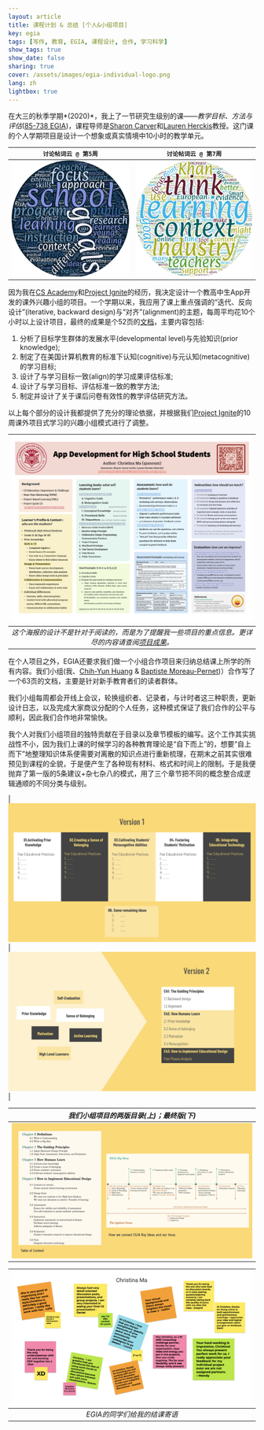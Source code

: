```yaml
---
layout: article
title: 课程计划 & 总结 [个人&小组项目]
key: egia
tags: [写作, 教育, EGIA, 课程设计, 合作, 学习科学]
show_tags: true
show_date: false
sharing: true
cover: /assets/images/egia-individual-logo.png
lang: zh
lightbox: true
---
```


在大三的秋季学期*(2020)*，我上了一节研究生级别的课——*教学目标、方法与评估*([85-738 EGIA])，课程导师是[Sharon Carver]和[Lauren Herckis]教授。这门课的个人学期项目是设计一个想象或真实情境中10小时的教学单元。

<!--more-->

| `讨论帖词云 @ 第5周` | `讨论帖词云 @ 第7周` |
| -- | -- |
|![](/assets/images/egia-w5.png)|![](/assets/images/egia-w7.png)|

因为我在[CS Academy]和[Project Ignite]的经历，我决定设计一个教高中生App开发的课外兴趣小组的项目。一个学期以来，我应用了课上重点强调的“迭代、反向设计”(iterative, backward design)与“对齐”(alignment)的主题，每周平均花10个小时以上设计项目，最终的成果是个52页的[文档][writeup]，主要内容包括:

1. 分析了目标学生群体的发展水平(developmental level)与先验知识(prior knowledge);
2. 制定了在美国计算机教育的标准下认知(cognitive)与元认知(metacognitive)的学习目标;
3. 设计了与学习目标一致(align)的学习成果评估标准;
4. 设计了与学习目标、评估标准一致的教学方法;
5. 制定并设计了关于课后问卷有效性的教学评估研究方法。

以上每个部分的设计我都提供了充分的理论依据，并根据我们[Project Ignite][PI]的10周课外项目式学习的兴趣小组模式进行了调整。

|![](/assets/images/egia-poster.png)|
|:--:| 
| *这个海报的设计不是针对于阅读的，而是为了提醒我一些项目的重点信息。更详尽的内容请查阅[项目成果][writeup]。* |


在个人项目之外，EGIA还要求我们做一个小组合作项目来归纳总结课上所学的所有内容。我们小组(我、[Chih-Yun Huang][leila] & [Baptiste Moreau-Pernet][baptiste])）合作写了一个63页的文档，主要是针对新手教育者们的读者群体。

我们小组每周都会开线上会议，轮换组织者、记录者，与计时者这三种职责，更新设计日志，以及完成大家商议分配的个人任务，这种模式保证了我们合作的公平与顺利，因此我们合作地非常愉快。

我个人对我们小组项目的独特贡献在于目录以及章节模板的编写。这个工作其实挑战性不小，因为我们上课的时候学习的各种教育理论是“自下而上”的，想要“自上而下”地整理知识体系便需要对离散的知识点进行重新梳理，在期末之前其实很难预见到课程的全貌，于是便产生了各种现有材料、格式和时间上的限制。于是我便抛弃了第一版的5条建议+杂七杂八的模式，用了三个章节把不同的概念整合成逻辑通顺的不同分类与级别。

|![](/assets/images/egia-v1.png)|![](/assets/images/egia-v2.png)|

| *我们小组项目的两版目录(上)；最终版(下)* |
|:--:| 
|![](/assets/images/egia-toc.png)|

|![](/assets/images/egia-thankyou.png)|
|:--:| 
| *EGIA的同学们给我的结课寄语* |

[Sharon Carver]: https://www.cmu.edu/dietrich/psychology/people/core-training-faculty/carver-sharon.html
[Lauren Herckis]: http://www.laurenherckis.com/

[PI]: https://projectignitecmu.org/
[writeup]: /assets/AppDev_for_High_School_Students.pdf
[CS Academy]: /zh_activity/6-cs-academy.html
[Project Ignite]: /zh_activity/1-project-ignite.html
[85-738 EGIA]: https://metals.hcii.cmu.edu/curriculum/

[baptiste]: https://baptistemp.github.io/
[leila]: https://www.linkedin.com/in/chih-yun-huang/